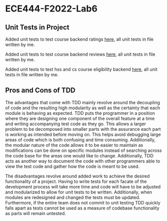 # ECE444-F2022-Lab6

## Unit Tests in Project
Added unit tests to test course backend ratings [here](https://github.com/ECE444-2022Fall/project-1-web-application-design-education-pathways-group-18-caffeinated/blob/dev/Education_Pathways/tests/test_course_ratings.py), all unit tests in file written by me.

Added unit tests to test course backend reviews [here](https://github.com/ECE444-2022Fall/project-1-web-application-design-education-pathways-group-18-caffeinated/blob/dev/Education_Pathways/tests/test_course_reviews.py), all unit tests in file written by me.

Added unit tests to test hss and cs course eligibility backend [here](https://github.com/ECE444-2022Fall/project-1-web-application-design-education-pathways-group-18-caffeinated/blob/dev/Education_Pathways/tests/test_hss_cs_eligibility.py), all unit tests in file written by me.
## Pros and Cons of TDD
The advantages that come with TDD mainly revolve around the decoupling of code and the resulting high modularity as well as the certainty that each module is behaving as expected. TDD puts the programmer in a position where they are designing one component of the overall feature at a time and writing accompanying test code as they go. This allows a larger problem to be decomposed into smaller parts with the assurance each part is working as intended before moving on. This helps avoid debugging large areas of code which is both confusing and time consuming. Additionally, the modular nature of the code allows it to be easier to maintain as modifications can be done on specific modules instead of searching across the code base for the areas one would like to change. Additionally, TDD acts as another way to document the code with other programmers able to view the test code and gather how the code is meant to be used.

The disadvantages revolve around added work to achieve the desired functionality of a project. Having to write tests for each facate of the development process will take more time and code will have to be adjusted and modularized to allow for unit tests to be written. Additionally, when modules are redesigned and changed the tests must be updated. Furthermore, if the entire team does not commit to unit testing TDD quickly falls apart as tests cannot be used as a measure of codebase functionality as parts will remain untested.

